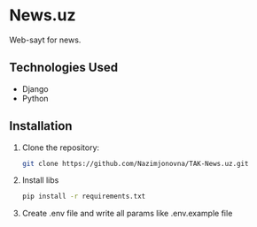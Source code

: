 # News.uz

Web-sayt for news.

## Technologies Used

- Django
- Python

## Installation

1. Clone the repository:
   ```bash
   git clone https://github.com/Nazimjonovna/TAK-News.uz.git

2. Install libs
    ```bash
    pip install -r requirements.txt

3. Create .env file and write all params like .env.example file
